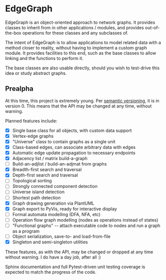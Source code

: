 # EdgeGraph

EdgeGraph is an object-oriented approach to network graphs.  It provides
classes to inherit from in other applications / modules, and provides
out-of-the-box operations for these classes and any subclasses of.

The intent of EdgeGraph is to allow applications to model related data with a
method closer to reality, without having to implement a custom graph module.
It provides facilities to this end, such as the base classes to allow linking
and the functions to perform it.

The base classes are also usable directly, should you wish to test-drive this
idea or study abstract graphs.

## Prealpha

At this time, this project is extremely young.  Per [semantic versioning][0],
it is in version 0.  This means that the API may be changed at any time,
without warning.

Planned features include:

* [x] Single base class for all objects, with custom data support
* [x] Vertex-edge graphs
* [x] "Universe" class to contain graphs as a single unit
* [x] Class-based edges, can associate arbitrary data with edges
* [x] Automatic edge update propagation to necessary endpoints
* [x] Adjacency list / matrix build-a-graph
* [ ] Build-an-adjlist / build-an-adjmat from graphs
* [x] Breadth-first search and traversal
* [x] Depth-first search and traversal
* [ ] Topological sorting
* [ ] Strongly connected component detection
* [ ] Universe island detection
* [ ] Shortest path detection
* [x] Graph drawing generation via PlantUML
* [x] Graph export to PyVis, ready for interactive display
* [ ] Formal automata modelling (DFA, NFA, etc)
* [ ] Operation flow graph modelling (nodes as operations instead of states)
* [ ] "Functional graphs" -- attach executable code to nodes and run a graph as
      a program
* [ ] Object serialization, save-to- and load-from-file
* [x] Singleton and semi-singleton utilities

These features, as with the API, may be changed or dropped at any time without
warning.  I do have a day job, after all :)

Sphinx documentation and full Pytest-driven unit testing coverage is expected
to match the progress of the code.

[0]: semver.org

